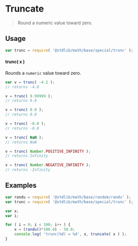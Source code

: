 # Truncate

> Round a numeric value toward zero.

<section class="usage">

## Usage

```javascript
var trunc = require( '@stdlib/math/base/special/trunc' );
```

#### trunc( x )

Rounds a `numeric` value toward zero.

```javascript
var v = trunc( -4.2 );
// returns -4.0

v = trunc( 9.99999 );
// returns 9.0

v = trunc( 0.0 );
// returns 0.0

v = trunc( -0.0 );
// returns -0.0

v = trunc( NaN );
// returns NaN

v = trunc( Number.POSITIVE_INFINITY );
// returns Infinity

v = trunc( Number.NEGATIVE_INFINITY );
// returns -Infinity
```

</section>

<!-- /.usage -->

<section class="examples">

## Examples

```javascript
var randu = require( '@stdlib/math/base/random/randu' );
var trunc = require( '@stdlib/math/base/special/trunc' );

var x;
var i;

for ( i = 0; i < 100; i++ ) {
    x = (randu()*100.0) - 50.0;
    console.log( 'trunc(%d) = %d', x, truncate( x ) );
}
```

</section>

<!-- /.examples -->

<section class="links">

</section>

<!-- /.links -->
